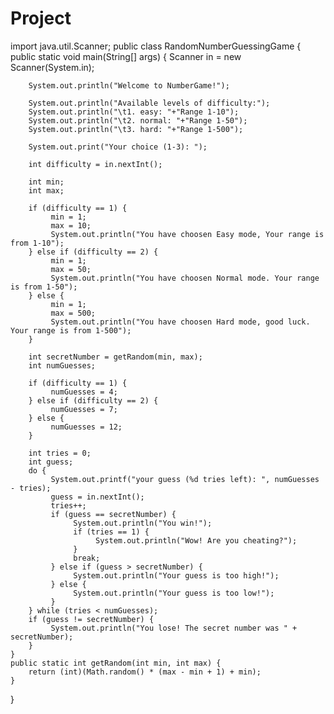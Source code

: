 # Project

import java.util.Scanner;
public class RandomNumberGuessingGame {
    public static void main(String[] args) {
        Scanner in = new Scanner(System.in);

        System.out.println("Welcome to NumberGame!");

        System.out.println("Available levels of difficulty:");
        System.out.println("\t1. easy: "+"Range 1-10");
        System.out.println("\t2. normal: "+"Range 1-50");
        System.out.println("\t3. hard: "+"Range 1-500");

        System.out.print("Your choice (1-3): ");

        int difficulty = in.nextInt();

        int min;
        int max;

        if (difficulty == 1) {
             min = 1;
             max = 10;
             System.out.println("You have choosen Easy mode, Your range is from 1-10");
        } else if (difficulty == 2) {
             min = 1;
             max = 50;
             System.out.println("You have choosen Normal mode. Your range is from 1-50");
        } else {
             min = 1;
             max = 500;
             System.out.println("You have choosen Hard mode, good luck. Your range is from 1-500");
        }

        int secretNumber = getRandom(min, max);
        int numGuesses;

        if (difficulty == 1) {
             numGuesses = 4;
        } else if (difficulty == 2) {
             numGuesses = 7;
        } else {
             numGuesses = 12;
        }

        int tries = 0;
        int guess;
        do {
             System.out.printf("your guess (%d tries left): ", numGuesses - tries);
             guess = in.nextInt();
             tries++;
             if (guess == secretNumber) {
                  System.out.println("You win!");
                  if (tries == 1) {
                       System.out.println("Wow! Are you cheating?");
                  }
                  break;
             } else if (guess > secretNumber) {
                  System.out.println("Your guess is too high!");
             } else {
                  System.out.println("Your guess is too low!");
             }
        } while (tries < numGuesses);
        if (guess != secretNumber) {
             System.out.println("You lose! The secret number was " + secretNumber);
        }
    }
    public static int getRandom(int min, int max) {
        return (int)(Math.random() * (max - min + 1) + min);
    }
}
